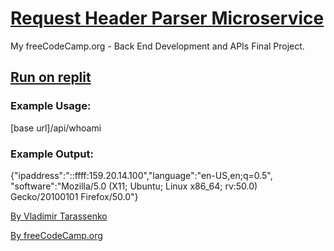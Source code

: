 # [Request Header Parser Microservice](https://www.freecodecamp.org/learn/apis-and-microservices/apis-and-microservices-projects/request-header-parser-microservice)

My freeCodeCamp.org - Back End Development and APIs Final Project.

## [Run on replit](https://replit.com/@VladimirTa/Request-Header-Parser-Microservice)

### Example Usage:

[base url]/api/whoami

### Example Output:

{"ipaddress":"::ffff:159.20.14.100","language":"en-US,en;q=0.5",
"software":"Mozilla/5.0 (X11; Ubuntu; Linux x86_64; rv:50.0) Gecko/20100101 Firefox/50.0"}

[By Vladimir Tarassenko](https://www.freecodecamp.org/vladimir_ta/)

[By freeCodeCamp.org](https://www.freecodecamp.org/)
